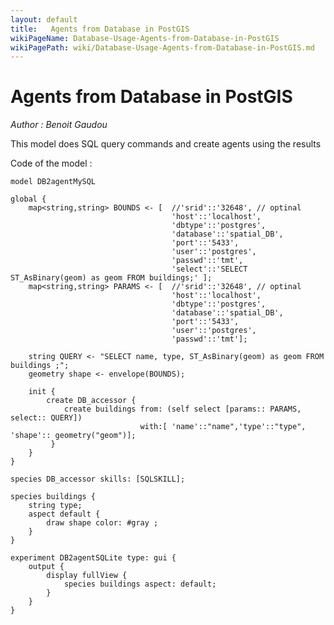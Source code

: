 ```yaml
---
layout: default
title:   Agents from Database in PostGIS
wikiPageName: Database-Usage-Agents-from-Database-in-PostGIS
wikiPagePath: wiki/Database-Usage-Agents-from-Database-in-PostGIS.md
---
```


[//]: # (keyword|skill_SQLSKILL)
[//]: # (keyword|concept_database)
#  Agents from Database in PostGIS


_Author : Benoit Gaudou_

 This model does SQL query commands and create agents using the results


Code of the model : 

```
model DB2agentMySQL 

global {
	map<string,string> BOUNDS <- [	//'srid'::'32648', // optinal
	 								'host'::'localhost',
									'dbtype'::'postgres',
									'database'::'spatial_DB',
									'port'::'5433',
									'user'::'postgres',
									'passwd'::'tmt',
								  	'select'::'SELECT ST_AsBinary(geom) as geom FROM buildings;' ];
	map<string,string> PARAMS <- [	//'srid'::'32648', // optinal
									'host'::'localhost',
									'dbtype'::'postgres',
									'database'::'spatial_DB',
									'port'::'5433',
									'user'::'postgres',
									'passwd'::'tmt'];
	
	string QUERY <- "SELECT name, type, ST_AsBinary(geom) as geom FROM buildings ;";
	geometry shape <- envelope(BOUNDS);		  	
		  	
	init {
		create DB_accessor {
			create buildings from: (self select [params:: PARAMS, select:: QUERY]) 
							 with:[ 'name'::"name",'type'::"type", 'shape':: geometry("geom")];
		 }
	}
}

species DB_accessor skills: [SQLSKILL];

species buildings {
	string type;
	aspect default {
		draw shape color: #gray ;
	}	
}	

experiment DB2agentSQLite type: gui {
	output {
		display fullView {
			species buildings aspect: default;
		}
	}
}
```
